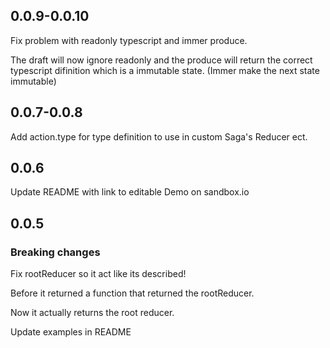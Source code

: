## 0.0.9-0.0.10

Fix problem with readonly typescript and immer produce.

The draft will now ignore readonly and the produce will return the correct typescript difinition
which is a immutable state. (Immer make the next state immutable)

## 0.0.7-0.0.8

Add action.type for type definition to use in custom Saga's Reducer ect.

## 0.0.6

Update README with link to editable Demo on sandbox.io

## 0.0.5

### Breaking changes

Fix rootReducer so it act like its described!

Before it returned a function that returned the rootReducer.

Now it actually returns the root reducer.

Update examples in README
